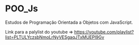 # POO_Js
Estudos de Programação Orientada a Objetos com JavaScript.

Link para a palylist do youtube => https://youtube.com/playlist?list=PLTULYczsbNmoLrNyVESgaqJTxMUEPl9Gv
